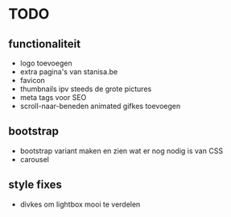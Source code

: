 # TODO

## functionaliteit
* logo toevoegen
* extra pagina's van stanisa.be
* favicon
* thumbnails ipv steeds de grote pictures
* meta tags voor SEO
* scroll-naar-beneden animated gifkes toevoegen

## bootstrap
* bootstrap variant maken en zien wat er nog nodig is van CSS
* carousel

## style fixes
* divkes om lightbox mooi te verdelen